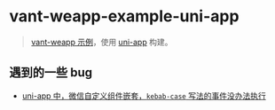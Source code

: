 # vant-weapp-example-uni-app

> [vant-weapp 示例](https://github.com/youzan/vant-weapp/tree/dev/example)，使用 [uni-app](https://uniapp.dcloud.io/) 构建。

## 遇到的一些 bug

- [uni-app 中，微信自定义组件嵌套，`kebab-case` 写法的事件没办法执行](./src/pages/test-van-popup/index.vue)

